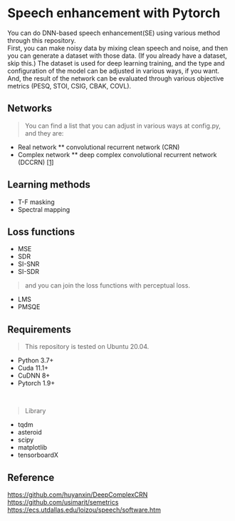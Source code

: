 # Speech enhancement with Pytorch
You can do DNN-based speech enhancement(SE) using various method through this repository.   
First, you can make noisy data by mixing clean speech and noise, and then you can generate a dataset with those data. (If you already have a dataset, skip this.) The dataset is used for deep learning training, and the type and configuration of the model can be adjusted in various ways, if you want. And, the result of the network can be evaluated through various objective metrics (PESQ, STOI, CSIG, CBAK, COVL).
   
## Networks   
> You can find a list that you can adjust in various ways at config.py, and they are:   
* Real network
** convolutional recurrent network (CRN)   
* Complex network 
** deep complex convolutional recurrent network (DCCRN) [[1]](https://arxiv.org/abs/2008.00264)  

## Learning methods
* T-F masking
* Spectral mapping

## Loss functions   
* MSE   
* SDR   
* SI-SNR   
* SI-SDR   

> and you can join the loss functions with perceptual loss.   
* LMS
* PMSQE
   
## Requirements
> This repository is tested on Ubuntu 20.04.
* Python 3.7+
* Cuda 11.1+
* CuDNN 8+
* Pytorch 1.9+
<br>

> Library
* tqdm
* asteroid   
* scipy   
* matplotlib   
* tensorboardX   
   
## Reference   
https://github.com/huyanxin/DeepComplexCRN   
https://github.com/usimarit/semetrics     
https://ecs.utdallas.edu/loizou/speech/software.htm
